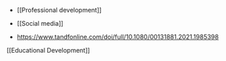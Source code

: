 - [[Professional development]]
- [[Social media]]

- https://www.tandfonline.com/doi/full/10.1080/00131881.2021.1985398

[[Educational Development]]
